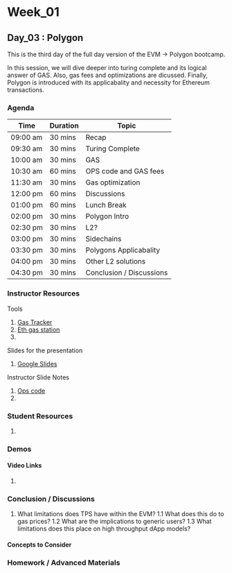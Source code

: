 # Week_01
## Day_03 : Polygon

This is the third day of the full day version of the EVM → Polygon bootcamp.

In this session, we will dive deeper into turing complete and its logical answer of GAS. Also, gas fees and optimizations are dicussed. Finally, Polygon is introduced with its applicabality and necessity for Ethereum transactions. 

### Agenda

| Time | Duration | Topic |
| --- | --- | --- |
| 09:00 am | 30 mins | Recap | 
| 09:30 am | 30 mins | Turing Complete | 
| 10:00 am | 30 mins | GAS |
| 10:30 am | 60 mins | OPS code and GAS fees |
| 11:30 am | 30 mins | Gas optimization |
| 12:00 pm | 60 mins | Discussions  |
| 01:00 pm | 60 mins | Lunch Break |
| 02:00 pm | 30 mins | Polygon Intro |
| 02:30 pm | 30 mins | L2? |
| 03:00 pm | 30 mins | Sidechains |
| 03:30 pm | 30 mins | Polygons Applicabality |
| 04:00 pm | 30 mins | Other L2 solutions |
| 04:30 pm | 30 mins | Conclusion / Discussions |

### Instructor Resources

Tools

1. [Gas Tracker](https://etherscan.io/gastracker)
2. [Eth gas station](https://ethgasstation.info/)
3. 


Slides for the presentation
1. [Google Slides](https://docs.google.com/presentation/d/1fuDMAuj30fdOLvokV7Iw59t5lARrPlABND0YcDQhxj4/edit?usp=sharing)

Instructor Slide Notes
1. [Ops code](https://ethereum.org/en/developers/docs/evm/opcodes/)
2. 


### Student Resources

1. 

### Demos

#### Video Links

1. 


### Conclusion / Discussions

1. What limitations does TPS have within the EVM?
  1.1 What does this do to gas prices?
  1.2 What are the implications to generic users?
  1.3 What limitations does this place on high throughput dApp models?




#### Concepts to Consider



### Homework / Advanced Materials







